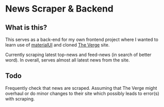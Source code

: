 # News Scraper & Backend

## What is this?

This serves as a back-end for my own frontend project where I wanted to learn use of [materialUI](https://ik.imagekit.io/htg3gsxgz/The_Verge/the-verge_2fs4BfFhu.png?ik-sdk-version=javascript-1.4.3&updatedAt=1656441011393) and cloned [The Verge](https://theverge.com) site.

Currently scraping latest top-news and feed-news (in search of better word). In overall, serves almost all latest news from the site.

## Todo

Frequently check that news are scraped. Assuming that The Verge might overhaul or do minor changes to their site which possibly leads to error(s) with scraping.
